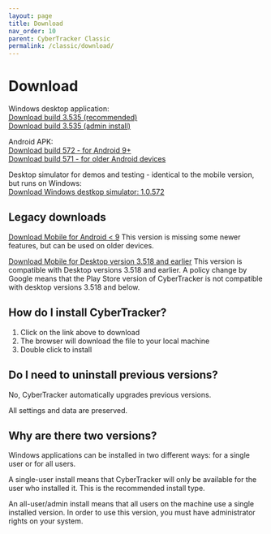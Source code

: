 ```yaml
---
layout: page
title: Download
nav_order: 10
parent: CyberTracker Classic
permalink: /classic/download/
---
```

# Download 

Windows desktop application:<br/>
[Download build 3.535 (recommended)](https://ctwiki.blob.core.windows.net/bin/ct3535u.msi)<br/>
[Download build 3.535 (admin install)](https://ctwiki.blob.core.windows.net/bin/ct3535.msi)<br/>

Android APK:<br/>
[Download build 572 - for Android 9+](https://ctwiki.blob.core.windows.net/bin/CT-build-572.apk)<br/>
[Download build 571 - for older Android devices](https://ctwiki.blob.core.windows.net/bin/CT-build-571-qt5.apk)

Desktop simulator for demos and testing - identical to the mobile version, but runs on Windows:<br/>
[Download Windows destkop simulator: 1.0.572](https://ctwiki.blob.core.windows.net/bin/CT-build-572-win64.zip)<br/>

## Legacy downloads
[Download Mobile for Android < 9](https://ctwiki.blob.core.windows.net/bin/CT-build-571-qt5.apk)
This version is missing some newer features, but can be used on older devices.

[Download Mobile for Desktop version 3.518 and earlier](https://ctwiki.blob.core.windows.net/bin/CT-build-389.apk)
This version is compatible with Desktop versions 3.518 and earlier. A policy change by Google means that the Play Store version of CyberTracker is not compatible with desktop versions 3.518 and below.

## How do I install CyberTracker?

1.  Click on the link above to download
2.  The browser will download the file to your local machine
3.  Double click to install

## Do I need to uninstall previous versions?

No, CyberTracker automatically upgrades previous versions.

All settings and data are preserved.

## Why are there two versions?

Windows applications can be installed in two different ways: for a
single user or for all users.

A single-user install means that CyberTracker will only be available for
the user who installed it. This is the recommended install type.

An all-user/admin install means that all users on the machine use a
single installed version. In order to use this version, you must have
administrator rights on your system.
